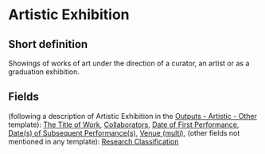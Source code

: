 # Artistic Exhibition
## Short definition
Showings of works of art under the direction of a curator, an artist or as a graduation exhibition.
## Fields
(following a description of Artistic Exhibition in the [Outputs - Artistic - Other](../Templates/Outputs%20-%20Artistic%20-%20Other.md) template):
[The Title of Work](../Object-Fields/Artistic%20Exhibition/The%20Title%20of%20Work.md),
[Collaborators](../Object-Fields/Artistic%20Exhibition/Collaborators.md),
[Date of First Performance](../Object-Fields/Artistic%20Exhibition/Date%20of%20First%20Performance.md),
[Date(s) of Subsequent Performance(s)](../Object-Fields/Artistic%20Exhibition/Date(s)%20of%20Subsequent%20Performance(s).md),
[Venue (multi)](../Object-Fields/Artistic%20Exhibition/Venue%20(multi).md),
(other fields not mentioned in any template):
[Research Classification](../Object-Fields/Artistic%20Exhibition/Research%20Classification.md)
